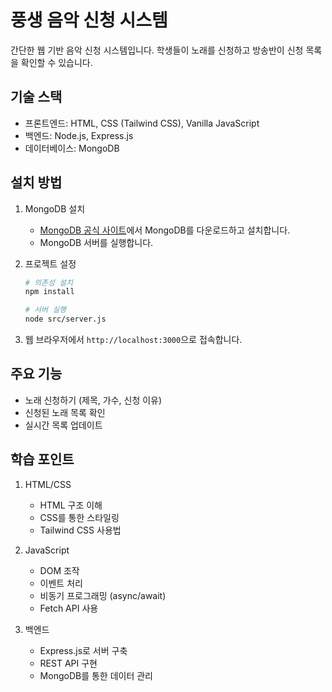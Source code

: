 # 풍생 음악 신청 시스템

간단한 웹 기반 음악 신청 시스템입니다. 학생들이 노래를 신청하고 방송반이 신청 목록을 확인할 수 있습니다.

## 기술 스택

- 프론트엔드: HTML, CSS (Tailwind CSS), Vanilla JavaScript
- 백엔드: Node.js, Express.js
- 데이터베이스: MongoDB

## 설치 방법

1. MongoDB 설치
   - [MongoDB 공식 사이트](https://www.mongodb.com/try/download/community)에서 MongoDB를 다운로드하고 설치합니다.
   - MongoDB 서버를 실행합니다.

2. 프로젝트 설정
   ```bash
   # 의존성 설치
   npm install

   # 서버 실행
   node src/server.js
   ```

3. 웹 브라우저에서 `http://localhost:3000`으로 접속합니다.

## 주요 기능

- 노래 신청하기 (제목, 가수, 신청 이유)
- 신청된 노래 목록 확인
- 실시간 목록 업데이트

## 학습 포인트

1. HTML/CSS
   - HTML 구조 이해
   - CSS를 통한 스타일링
   - Tailwind CSS 사용법

2. JavaScript
   - DOM 조작
   - 이벤트 처리
   - 비동기 프로그래밍 (async/await)
   - Fetch API 사용

3. 백엔드
   - Express.js로 서버 구축
   - REST API 구현
   - MongoDB를 통한 데이터 관리 